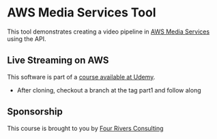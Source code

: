 # AWS Media Services Tool

This tool demonstrates creating a video pipeline in [AWS Media Services](https://aws.amazon.com/media-services/) using the API.

## Live Streaming on AWS

This software is part of a [course available at Udemy](https://www.udemy.com/course/live-streaming-on-aws/?referralCode=E42ECB7641F997C4A46B).

* After cloning, checkout a branch at the tag part1 and follow along

## Sponsorship

This course is brought to you by [Four Rivers Consulting](https://www.four-rivers.ca/)
